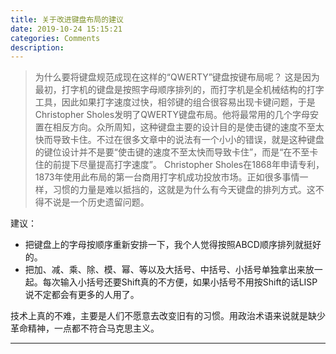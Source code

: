 ```yaml
---
title: 关于改进键盘布局的建议
date: 2019-10-24 15:15:21
categories: Comments
description: 
---
```


> 为什么要将键盘规范成现在这样的“QWERTY”键盘按键布局呢？ 这是因为最初，打字机的键盘是按照字母顺序排列的，而打字机是全机械结构的打字工具，因此如果打字速度过快，相邻键的组合很容易出现卡键问题，于是Christopher Sholes发明了QWERTY键盘布局。他将最常用的几个字母安置在相反方向。众所周知，这种键盘主要的设计目的是使击键的速度不至太快而导致卡住。不过在很多文章中的说法有一个小小的错误，就是这种键盘的键位设计并不是要“使击键的速度不至太快而导致卡住”，而是“在不至卡住的前提下尽量提高打字速度”。 Christopher Sholes在1868年申请专利，1873年使用此布局的第一台商用打字机成功投放市场。正如很多事情一样，习惯的力量是难以抵挡的，这就是为什么有今天键盘的排列方式。这不得不说是一个历史遗留问题。

建议：

- 把键盘上的字母按顺序重新安排一下，我个人觉得按照ABCD顺序排列就挺好的。
- 把加、减、乘、除、模、幂、等以及大括号、中括号、小括号单独拿出来放一起。每次输入小括号还要Shift真的不方便，如果小括号不用按Shift的话LISP说不定都会有更多的人用了。

技术上真的不难，主要是人们不愿意去改变旧有的习惯。用政治术语来说就是缺少革命精神，一点都不符合马克思主义。

---
